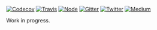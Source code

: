 [![Codecov](https://img.shields.io/codecov/c/github/ehmicky/gulp-execa.svg?label=tested&logo=codecov)](https://codecov.io/gh/ehmicky/gulp-execa) [![Travis](https://img.shields.io/badge/cross-platform-4cc61e.svg?logo=travis)](https://travis-ci.org/ehmicky/gulp-execa) [![Node](https://img.shields.io/node/v/gulp-execa.svg?logo=node.js)](https://www.npmjs.com/package/gulp-execa) [![Gitter](https://img.shields.io/gitter/room/ehmicky/gulp-execa.svg?logo=gitter)](https://gitter.im/ehmicky/gulp-execa) [![Twitter](https://img.shields.io/badge/%E2%80%8B-twitter-4cc61e.svg?logo=twitter)](https://twitter.com/intent/follow?screen_name=ehmicky) [![Medium](https://img.shields.io/badge/%E2%80%8B-medium-4cc61e.svg?logo=medium)](https://medium.com/@ehmicky)

Work in progress.
